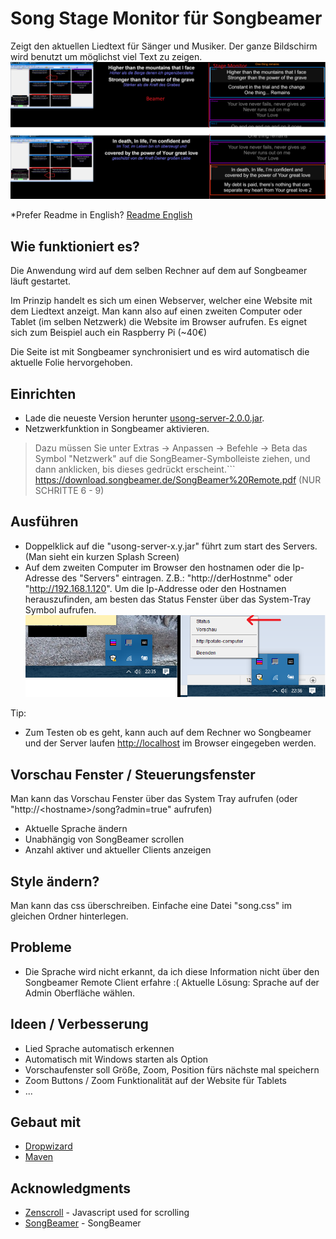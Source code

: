 # Song Stage Monitor für Songbeamer

Zeigt den aktuellen Liedtext für Sänger und Musiker. 
Der ganze Bildschirm wird benutzt um möglichst viel Text zu zeigen.
![Alt text](/screenshot.png?raw=true "Screenshots")

*Prefer Readme in English? [Readme English](README.en.md)


## Wie funktioniert es?

Die Anwendung wird auf dem selben Rechner auf dem auf Songbeamer läuft gestartet.

Im Prinzip handelt es sich um einen Webserver, welcher eine Website mit dem Liedtext anzeigt.
Man kann also auf einen zweiten Computer oder Tablet (im selben Netzwerk) die Website im Browser aufrufen. 
Es eignet sich zum Beispiel auch ein Raspberry Pi (~40€)

Die Seite ist mit Songbeamer synchronisiert und es wird automatisch die aktuelle Folie hervorgehoben.

## Einrichten
* Lade die neueste Version herunter [usong-server-2.0.0.jar](https://github.com/timbirdy/u-song-Stage-Monitor-for-Songbeamer/raw/master/build/usong-server-2.0.0.jar).
* Netzwerkfunktion in Songbeamer aktivieren. 
> Dazu müssen Sie unter Extras -> Anpassen -> Befehle -> Beta das Symbol "Netzwerk" auf die SongBeamer-Symbolleiste ziehen, und dann anklicken, bis dieses gedrückt erscheint.``` 
> https://download.songbeamer.de/SongBeamer%20Remote.pdf (NUR SCHRITTE 6 - 9)

## Ausführen
* Doppelklick auf die "usong-server-x.y.jar" führt zum start des Servers. (Man sieht ein kurzen Splash Screen)
* Auf dem zweiten Computer im Browser den hostnamen oder die Ip-Adresse des "Servers" eintragen.
Z.B.: "http://derHostnme" oder "http://192.168.1.120". 
Um die Ip-Addresse oder den Hostnamen herauszufinden, am besten das Status Fenster über das System-Tray Symbol aufrufen.
![Alt text](/system-tray-status-icon-example.png?raw=true "System Tray Status Symbol")

Tip: 
* Zum Testen ob es geht, kann auch auf dem Rechner wo Songbeamer und der Server laufen [http://localhost](http://localhost) im Browser eingegeben werden.

## Vorschau Fenster / Steuerungsfenster
Man kann das Vorschau Fenster über das System Tray aufrufen (oder "http://&lt;hostname&gt;/song?admin=true" aufrufen)
* Aktuelle Sprache ändern
* Unabhängig von SongBeamer scrollen
* Anzahl aktiver und aktueller Clients anzeigen

## Style ändern?
Man kann das css überschreiben. Einfache eine Datei "song.css" im gleichen Ordner hinterlegen.

## Probleme
* Die Sprache wird nicht erkannt, da ich diese Information nicht über den Songbeamer Remote Client erfahre :(
Aktuelle Lösung: Sprache auf der Admin Oberfläche wählen.

## Ideen / Verbesserung
* Lied Sprache automatisch erkennen
* Automatisch mit Windows starten als Option
* Vorschaufenster soll Größe, Zoom, Position fürs nächste mal speichern
* Zoom Buttons / Zoom Funktionalität auf der Website für Tablets
* ...

## Gebaut mit
* [Dropwizard](http://www.dropwizard.io/)
* [Maven](https://maven.apache.org/)

## Acknowledgments
* [Zenscroll](https://github.com/zengabor/zenscroll) - Javascript used for scrolling
* [SongBeamer](https://songbeamer.de/) - SongBeamer